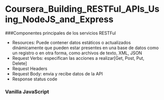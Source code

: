 # Coursera_Building_RESTFul_APIs_Using_NodeJS_and_Express

###Componentes principales de los servicios RESTFul

- Resources: Puede contener datos estáticos o actualizados dinámicamente que pueden estar presentes en una base de datos como un registro o en otra forma, como archivos de texto, XML, JSON
- Request Verbs: especifican las acciones a realizar[Get, Post, Put, Delete]
- Request Headers
- Request Body: envia y recibe datos de la API
- Response status code

### Vanilla JavaScript
